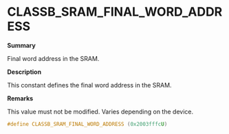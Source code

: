 # CLASSB_SRAM_FINAL_WORD_ADDRESS

**Summary**

Final word address in the SRAM.

**Description**

This constant defines the final word address in the SRAM.

**Remarks**

This value must not be modified. Varies depending on the device.

```c
#define CLASSB_SRAM_FINAL_WORD_ADDRESS (0x2003fffcU)
```

